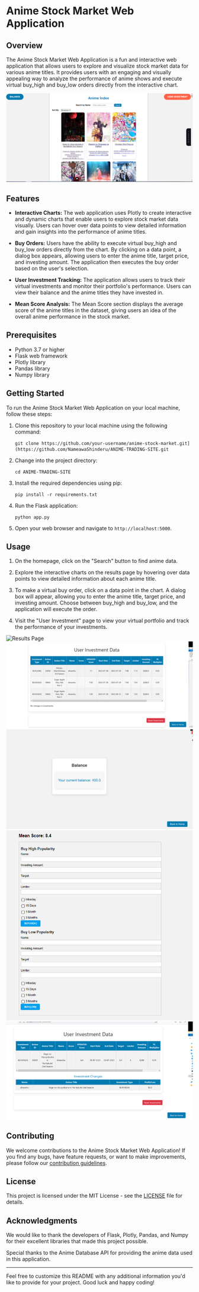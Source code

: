 # Anime Stock Market Web Application

## Overview

The Anime Stock Market Web Application is a fun and interactive web application that allows users to explore and visualize stock market data for various anime titles. It provides users with an engaging and visually appealing way to analyze the performance of anime shows and execute virtual buy_high and buy_low orders directly from the interactive chart.

![Homepage](images/homepage.png)

## Features

- **Interactive Charts:** The web application uses Plotly to create interactive and dynamic charts that enable users to explore stock market data visually. Users can hover over data points to view detailed information and gain insights into the performance of anime titles.

- **Buy Orders:** Users have the ability to execute virtual buy_high and buy_low orders directly from the chart. By clicking on a data point, a dialog box appears, allowing users to enter the anime title, target price, and investing amount. The application then executes the buy order based on the user's selection.

- **User Investment Tracking:** The application allows users to track their virtual investments and monitor their portfolio's performance. Users can view their balance and the anime titles they have invested in.

- **Mean Score Analysis:** The Mean Score section displays the average score of the anime titles in the dataset, giving users an idea of the overall anime performance in the stock market.

## Prerequisites

- Python 3.7 or higher
- Flask web framework
- Plotly library
- Pandas library
- Numpy library

## Getting Started

To run the Anime Stock Market Web Application on your local machine, follow these steps:

1. Clone this repository to your local machine using the following command:

   ```
   git clone https://github.com/your-username/anime-stock-market.git](https://github.com/NameawaShinderu/ANIME-TRADING-SITE.git
   ```

2. Change into the project directory:

   ```
   cd ANIME-TRADING-SITE
   ```

3. Install the required dependencies using pip:

   ```
   pip install -r requirements.txt
   ```

4. Run the Flask application:

   ```
   python app.py
   ```

5. Open your web browser and navigate to `http://localhost:5000`.

## Usage

1. On the homepage, click on the "Search" button to find anime data.

2. Explore the interactive charts on the results page by hovering over data points to view detailed information about each anime title.

3. To make a virtual buy order, click on a data point in the chart. A dialog box will appear, allowing you to enter the anime title, target price, and investing amount. Choose between buy_high and buy_low, and the application will execute the order.

4. Visit the "User Investment" page to view your virtual portfolio and track the performance of your investments.

![Results Page](images/results_page.png)
![User Investment Page](images/results_page2.png)
![Balance Page](images/results_page3.png)
![Order Page](images/results_page4.png)
![ProfitLoss Page](images/results_page5.png)

## Contributing

We welcome contributions to the Anime Stock Market Web Application! If you find any bugs, have feature requests, or want to make improvements, please follow our [contribution guidelines](CONTRIBUTING.md).

## License

This project is licensed under the MIT License - see the [LICENSE](LICENSE) file for details.

## Acknowledgments

We would like to thank the developers of Flask, Plotly, Pandas, and Numpy for their excellent libraries that made this project possible.

Special thanks to the Anime Database API for providing the anime data used in this application.

---

Feel free to customize this README with any additional information you'd like to provide for your project. Good luck and happy coding!
